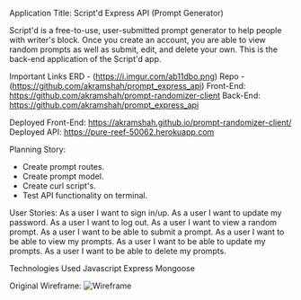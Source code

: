 Application Title: Script'd Express API (Prompt Generator)

Script'd is a free-to-use, user-submitted prompt generator to help
people with writer's block. Once you create an account, you are able
to view random prompts as well as submit, edit, and delete your own. This
is the back-end application of the Script'd app.

Important Links
ERD - (https://i.imgur.com/ab11dbo.png)
Repo - (https://github.com/akramshah/prompt_express_api)
Front-End: https://github.com/akramshah/prompt-randomizer-client
Back-End: https://github.com/akramshah/prompt_express_api

Deployed Front-End: https://akramshah.github.io/prompt-randomizer-client/
Deployed API: https://pure-reef-50062.herokuapp.com

Planning Story:
- Create prompt routes.
- Create prompt model.
- Create curl script's.
- Test API functionality on terminal.

User Stories:
As a user I want to sign in/up.
As a user I want to update my password.
As a user I want to log out.
As a user I want to view a random prompt.
As a user I want to be able to submit a prompt.
As a user I want to be able to view my prompts.
As a user I want to be able to update my prompts.
As a user I want to be able to delete my prompts.


Technologies Used
Javascript
Express
Mongoose


Original Wireframe:
![Wireframe](https://i.imgur.com/I3YieZT.png)
